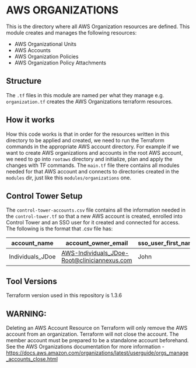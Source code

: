 # AWS ORGANIZATIONS

This is the directory where all AWS Organization resources are defined. This module creates and manages the following resources:

- AWS Organizational Units
- AWS Accounts
- AWS Organization Policies
- AWS Organization Policy Attachments

## Structure ##

The `.tf` files in this module are named per what they manage e.g. `organization.tf` creates the AWS Organizations terraform resources.

## How it works ##
How this code works is that in order for the resources written in this directory to be applied and created, we need to run the Terraform commands in the appropriate AWS account directory. For example if we want to create AWS organizations and accounts in the root AWS account, we need to go into `rootaws` directory and initialize, plan and apply the changes with TF commands. The `main.tf` file there contains all modules needed for that AWS account and connects to directories created in the `modules` dir, just like this `modules/organizations` one.

## Control Tower Setup ##
The `control-tower-accounts.csv` file contains all the information needed in the `control-tower.tf` so that a new AWS account is created, enrolled into Control Tower and an SSO user for it created and connected for access. The following is the format that .csv file has:

| account_name | account_owner_email | sso_user_first_name | sso_user_last_name | sso_user_email  | org_unit | provisioned_product_name |
| ------------ | ------------------- | ------------------- | ------------------ | --------------- | -------- | ------------------------ |
| Individuals_JDoe | AWS-Individuals_JDoe-Root@cliniciannexus.com | John | Doe | john.doe@cliniciannexus.com | Individuals | Individuals_JDoe |

## Tool Versions ##
Terraform version used in this repository is 1.3.6

## WARNING:
Deleting an AWS Account Resource on Terraform will only remove the AWS account from an organization. Terraform will not close the account. The member account must be prepared to be a standalone account beforehand. See the AWS Organizations documentation for more information - https://docs.aws.amazon.com/organizations/latest/userguide/orgs_manage_accounts_close.html